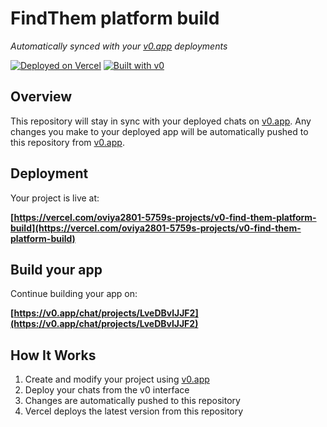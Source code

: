 # FindThem platform build

*Automatically synced with your [v0.app](https://v0.app) deployments*

[![Deployed on Vercel](https://img.shields.io/badge/Deployed%20on-Vercel-black?style=for-the-badge&logo=vercel)](https://vercel.com/oviya2801-5759s-projects/v0-find-them-platform-build)
[![Built with v0](https://img.shields.io/badge/Built%20with-v0.app-black?style=for-the-badge)](https://v0.app/chat/projects/LveDBvlJJF2)

## Overview

This repository will stay in sync with your deployed chats on [v0.app](https://v0.app).
Any changes you make to your deployed app will be automatically pushed to this repository from [v0.app](https://v0.app).

## Deployment

Your project is live at:

**[https://vercel.com/oviya2801-5759s-projects/v0-find-them-platform-build](https://vercel.com/oviya2801-5759s-projects/v0-find-them-platform-build)**

## Build your app

Continue building your app on:

**[https://v0.app/chat/projects/LveDBvlJJF2](https://v0.app/chat/projects/LveDBvlJJF2)**

## How It Works

1. Create and modify your project using [v0.app](https://v0.app)
2. Deploy your chats from the v0 interface
3. Changes are automatically pushed to this repository
4. Vercel deploys the latest version from this repository

